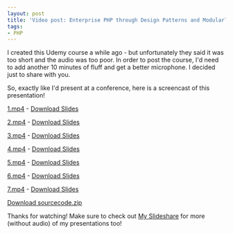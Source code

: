 ```yaml
---
layout: post
title: 'Video post: Enterprise PHP through Design Patterns and Modularlization'
tags:
- PHP
---
```


I created this Udemy course a while ago - but unfortunately they said it was too short and the audio was too poor.  In order to post the course, I'd need to add another 10 minutes of fluff and get a better microphone.  I decided just to share with you.

So, exactly like I'd present at a conference, here is a screencast of this presentation!


[1.mp4](/uploads/2013/1.mp4) -
[Download Slides](http://aaronsaray.com/wp-content/uploads/2013/12/1.pdf)

[2.mp4](/uploads/2013/2.mp4) - 
[Download Slides](http://aaronsaray.com/wp-content/uploads/2013/12/2.pdf)

[3.mp4](/uploads/2013/3.mp4) -
[Download Slides](http://aaronsaray.com/wp-content/uploads/2013/12/3.pdf)

[4.mp4](/uploads/2013/4.mp4) -
[Download Slides](http://aaronsaray.com/wp-content/uploads/2013/12/4.pdf)

[5.mp4](/uploads/2013/5.mp4) -
[Download Slides](http://aaronsaray.com/wp-content/uploads/2013/12/5.pdf)

[6.mp4](/uploads/2013/6.mp4) -
[Download Slides](http://aaronsaray.com/wp-content/uploads/2013/12/6.pdf)

[7.mp4](/uploads/2013/7.mp4) -
[Download Slides](http://aaronsaray.com/wp-content/uploads/2013/12/7.pdf)


[Download sourcecode.zip](/uploads/2013/sourcecode.zip)

Thanks for watching!  Make sure to check out [My Slideshare](http://slideshare.com/aaronsaray) for more (without audio) of my presentations too!
